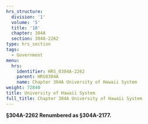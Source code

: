 ```yaml
---
hrs_structure:
  division: '1'
  volume: '5'
  title: '18'
  chapter: 304A
  section: 304A-2262
type: hrs_section
tags:
  - Government
menu:
  hrs:
    identifier: HRS_0304A-2262
    parent: HRS0304A
    name: Chapter 304A University of Hawaii System
weight: 72840
title: University of Hawaii System
full_title: Chapter 304A University of Hawaii System
---
```

**§304A-2262 Renumbered as §304A-2177.**